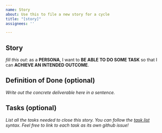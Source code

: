```yaml
---
name: Story
about: Use this to file a new story for a cycle
title: "[story]"
assignees: ''

---
```


## Story

*fill this out*: as a **PERSONA**, I want to **BE ABLE TO DO SOME TASK** so that I can **ACHIEVE AN INTENDED OUTCOME**.

## Definition of Done (optional)

*Write out the concrete deliverable here in a sentence.*

## Tasks (optional)

*List all the tasks needed to close this story. You can follow the [task list](https://docs.github.com/en/github/managing-your-work-on-github/about-task-lists) syntax. Feel free to link to each task as its own github issue!*
